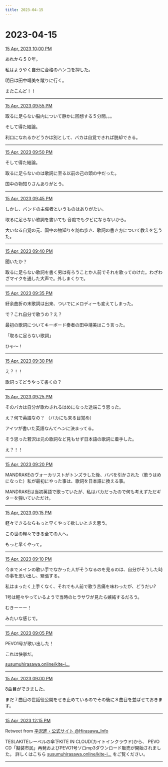 ```yaml
---
title: 2023-04-15
---
```

# 2023-04-15

[15 Apr, 2023 10:00 PM](https://twitter.com/hirasawa/status/1647223257123389441#m)

あれから５０年。

私はようやく自分に合格のハンコを押した。

明日は田中靖美を蹴りに行く。

またこんど！！

---

[15 Apr, 2023 09:55 PM](https://twitter.com/hirasawa/status/1647221986870034432#m)

取るに足らない脳内について静かに回想する５分間。。。

そして得た結論。

利口になれるかどうかは別として、バカは自覚できれば脱却できる。

---

[15 Apr, 2023 09:50 PM](https://twitter.com/hirasawa/status/1647220728612413444#m)

そして得た結論。

取るに足らないのは歌詞に至る以前の己の頭の中だった。

国中の物知りさんありがとう。

---

[15 Apr, 2023 09:45 PM](https://twitter.com/hirasawa/status/1647219470291566593#m)

しかし、バンドの主催者というものはありがたい。

取るに足らない歌詞を書いても
音痴でもクビにならないから。

大いなる自覚の元、国中の物知りを訪ね歩き、歌詞の書き方について教えを乞うた。

---

[15 Apr, 2023 09:40 PM](https://twitter.com/hirasawa/status/1647218212394741765#m)

聞いたか？

取るに足らない歌詞を書く男は有ろうことか人前でそれを歌ってのけた。わざわざマイクを通した大声で。外しまくりで。

---

[15 Apr, 2023 09:35 PM](https://twitter.com/hirasawa/status/1647216953747210241#m)

紆余曲折の末歌詞は出来、ついでにメロディーも変えてしまった。

で？これ自分で歌うの？え？

最初の歌詞についてキーボード奏者の田中靖美はこう言った。

「取るに足らない歌詞」

ひゃ～！

---

[15 Apr, 2023 09:30 PM](https://twitter.com/hirasawa/status/1647215698051989504#m)

え？！！

歌詞ってどうやって書くの？

---

[15 Apr, 2023 09:25 PM](https://twitter.com/hirasawa/status/1647214437131059201#m)

そのバカは自分が歌わされるはめになった途端こう思った。

え？何で英語なの？
（バカにも来る目覚め）

アイツが書いた英語なんてヘンに決まってる。

そう思った若沢は元の歌詞など見もせず日本語の歌詞に着手した。

え？！！

---

[15 Apr, 2023 09:20 PM](https://twitter.com/hirasawa/status/1647213179410468872#m)

MANDRAKEのヴォーカリストがトンズラした後、ババを引かされた（歌うはめになった）私が最初にやった事は、歌詞を日本語に換える事。

MANDRAKEは当初英語で歌っていたが、私はバカだったので何も考えずただギターを弾いていただけ。

---

[15 Apr, 2023 09:15 PM](https://twitter.com/hirasawa/status/1647211920607395841#m)

軽々できるならもっと早くやって欲しいとさえ思う。

この世の軽々できる全ての人へ。

もっと早くやって。

---

[15 Apr, 2023 09:10 PM](https://twitter.com/hirasawa/status/1647210662521610241#m)

今までメインの歌い手でなかった人がそうなるのを見るのは、自分がそうした時の事を思い出し、緊張する。

私はまったく上手くなく、それでも人前で歌う苦痛を味わったが、どうだい?

1号は軽々やっているようで当時のヒラサワが見たら嫉妬するだろう。

むきーーー！

みたいな感じで。

---

[15 Apr, 2023 09:05 PM](https://twitter.com/hirasawa/status/1647209404494749696#m)

PEVO1号が歌い出した！

これは快挙だ。

<a href="https://www.susumuhirasawa.online/kite-in-cloud">susumuhirasawa.online/kite-i…</a>

---

[15 Apr, 2023 09:00 PM](https://twitter.com/hirasawa/status/1647208154827210753#m)

8曲目ができました。

まだ７曲目の世話役公開をせき止めているのでその後に８曲目を並ばせておきます。

---

[15 Apr, 2023 12:15 PM](https://twitter.com/Hirasawa_Info/status/1647076038168682498#m)

Retweet from [平沢進・公式サイト @Hirasawa_Info](https://twitter.com/Hirasawa_Info)

TESLAKITEレーベルの傘下KITE IN CLOUD(カイトインクラウド)から、
PEVO CD「擬装市民」再発およびPEVO1号ソロmp3ダウンロード販売が開始されました。
詳しくはこちら <a href="https://www.susumuhirasawa.online/kite-in-cloud">susumuhirasawa.online/kite-i…</a> をご覧ください。

---

